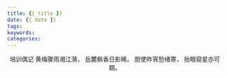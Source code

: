 ```yaml
---
title: {{ title }}
date: {{ date }}
tags:
keywords:
categories:
---
```


<center>


培训偶记
黄梅骤雨湘江漪，
岳麓枫香日影稀。
胆使昨宵愁绪寄，
抬眼窥星亦可期。


</center>